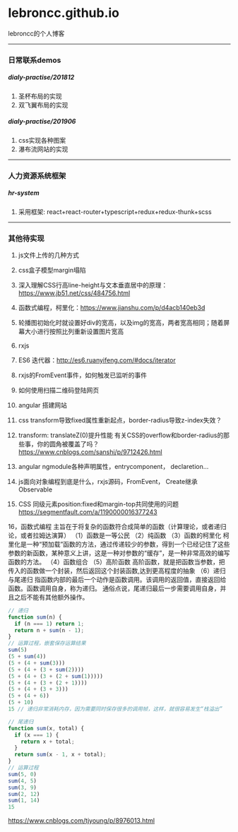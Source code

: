 # lebroncc.github.io
lebroncc的个人博客

***
### 日常联系demos
##### dialy-practise/201812
1. 圣杯布局的实现
2. 双飞翼布局的实现

##### dialy-practise/201906
1. css实现各种图案
2. 瀑布流网站的实现

***
### 人力资源系统框架
##### hr-system
1. 采用框架: react+react-router+typescript+redux+redux-thunk+scss

***
### 其他待实现
1. js文件上传的几种方式
2. css盒子模型margin塌陷
3. 深入理解CSS行高line-height与文本垂直居中的原理：https://www.jb51.net/css/484756.html
4. 函数式编程，柯里化：https://www.jianshu.com/p/d4acb140eb3d

5. 轮播图初始化时就设置好div的宽高，以及img的宽高，两者宽高相同；随着屏幕大小进行按照比列重新设置图片宽高
6. rxjs
7. ES6 迭代器：http://es6.ruanyifeng.com/#docs/iterator
8. rxjs的FromEvent事件，如何触发已监听的事件
9. 如何使用扫描二维码登陆网页
10. angular 搭建网站
11. css transform导致fixed属性重新起点，border-radius导致z-index失效？
12. transform: translateZ(0)提升性能
有关CSS的overflow和border-radius的那些事，你的圆角被覆盖了吗？
https://www.cnblogs.com/sanshi/p/9712426.html

13. angular ngmodule各种声明属性，entrycomponent， declaretion...
14. js面向对象编程到底是什么，rxjs源码，FromEvent， Create继承Observable
15. CSS 同级元素position:fixed和margin-top共同使用的问题
https://segmentfault.com/a/1190000016377243


16，函数式编程
主旨在于将复杂的函数符合成简单的函数（计算理论，或者递归论，或者拉姆达演算）
（1）函数是一等公民
（2）纯函数
（3）函数的柯里化
柯里化是一种“预加载”函数的方法，通过传递较少的参数，得到一个已经记住了这些参数的新函数，某种意义上讲，这是一种对参数的“缓存”，是一种非常高效的编写函数的方法。
（4）函数组合
（5）高阶函数
高阶函数，就是把函数当参数，把传入的函数做一个封装，然后返回这个封装函数,达到更高程度的抽象
（6）递归与尾递归
指函数内部的最后一个动作是函数调用。该调用的返回值，直接返回给函数。函数调用自身，称为递归。
通俗点说，尾递归最后一步需要调用自身，并且之后不能有其他额外操作。
```javascript
// 递归
function sum(n) {
  if (n === 1) return 1;
  return n + sum(n - 1);
}
// 运算过程，嵌套保存运算结果
sum(5)
(5 + sum(4))
(5 + (4 + sum(3)))
(5 + (4 + (3 + sum(2))))
(5 + (4 + (3 + (2 + sum(1)))))
(5 + (4 + (3 + (2 + 1))))
(5 + (4 + (3 + 3)))
(5 + (4 + 6))
(5 + 10)
15 // 递归非常消耗内存，因为需要同时保存很多的调用帧，这样，就很容易发生“栈溢出”

// 尾递归
function sum(x, total) {
  if (x === 1) {
    return x + total;
  }
  return sum(x - 1, x + total);
}
// 运算过程
sum(5, 0)
sum(4, 5)
sum(3, 9)
sum(2, 12)
sum(1, 14)
15
```
https://www.cnblogs.com/tjyoung/p/8976013.html